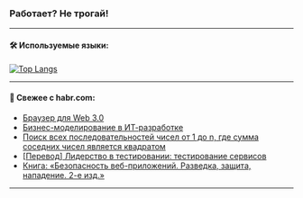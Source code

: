 ### Работает? Не трогай!

---
<!--
#### 🛠️ Technical stack:

![Java](https://img.shields.io/badge/Java-informational?logo=Oracle&style=flat&logoColor=white&color=FF4500)
![Kotlin](https://img.shields.io/badge/Kotlin-informational?logo=Kotlin&style=flat&logoColor=white&color=774D97)
![TS](https://img.shields.io/badge/TypeScript-informational?logo=typeScript&style=flat&logoColor=black&color=017acc)
![Python](https://img.shields.io/badge/Python-informational?logo=Python&style=flat&logoColor=black&color=ffdd54) <br>
![Spring](https://img.shields.io/badge/Spring-informational?logo=Spring&style=flat&logoColor=white&color=6DB33F) 
![SpringBoot](https://img.shields.io/badge/SpringBoot-informational?logo=SpringBoot&style=flat&logoColor=white&color=6DB33F)
![Nest](https://img.shields.io/badge/NestJS-informational?logo=NestJS&style=flat&logoColor=white&color=E0234E) 
![NodeJS](https://img.shields.io/badge/NodeJS-informational?logo=node.js&style=flat&logoColor=white&color=70A760)<br>
![PostgreSQL](https://img.shields.io/badge/PostgreSQL-informational?logo=PostgreSQL&style=flat&logoColor=white&color=DAA520)
![MongoDB](https://img.shields.io/badge/MongoDB-informational?logo=MongoDB&style=flat&logoColor=white&color=870000)
![Apache](https://img.shields.io/badge/Apache-informational?logo=apache&style=flat&logoColor=white&color=f74e28)

___ 
-->

#### 🛠️ Используемые языки:

[![Top Langs](https://github-readme-stats-u2qms2cxw-advtsettinggmailcoms-projects.vercel.app/api/top-langs/?username=zloylis&langs_count=10&hide_title=true&title_color=e6edf3&size_weight=0.5&count_weight=0.5&layout=compact&hide_progress=true&hide_border=true&theme=dracula)](https://github.com/zloylis)

<!---


####  :octocat:&nbsp;&nbsp; Статистика:

![GitHub stats](https://github-readme-stats-u2qms2cxw-advtsettinggmailcoms-projects.vercel.app/api?username=zloylis&show_icons=true&hide_border=true&theme=dracula&title_color=e6edf3&include_all_commits=true&count_private=true&hide_rank=false&hide_title=true&rank_icon=github)
-->
---

#### 💬 Свежее с habr.com:

<!-- BLOG-POST-LIST:START -->
- [Браузер для Web 3.0](https://habr.com/ru/articles/842284/?utm_source=habrahabr&utm_medium=rss&utm_campaign=842284)
- [Бизнес-моделирование в ИТ-разработке](https://habr.com/ru/articles/842254/?utm_source=habrahabr&utm_medium=rss&utm_campaign=842254)
- [Поиск всех последовательностей чисел от 1 до n, где сумма соседних чисел является квадратом](https://habr.com/ru/articles/842246/?utm_source=habrahabr&utm_medium=rss&utm_campaign=842246)
- [[Перевод] Лидерство в тестировании: тестирование сервисов](https://habr.com/ru/articles/842082/?utm_source=habrahabr&utm_medium=rss&utm_campaign=842082)
- [Книга: «Безопасность веб-приложений. Разведка, защита, нападение. 2-е изд.»](https://habr.com/ru/companies/piter/articles/841098/?utm_source=habrahabr&utm_medium=rss&utm_campaign=841098)
<!-- BLOG-POST-LIST:END -->

---

